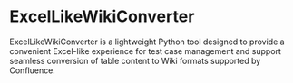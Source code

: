 # ExcelLikeWikiConverter
 ExcelLikeWikiConverter is a lightweight Python tool designed to provide a convenient Excel-like experience for test case management and support seamless conversion of table content to Wiki formats supported by Confluence. 
